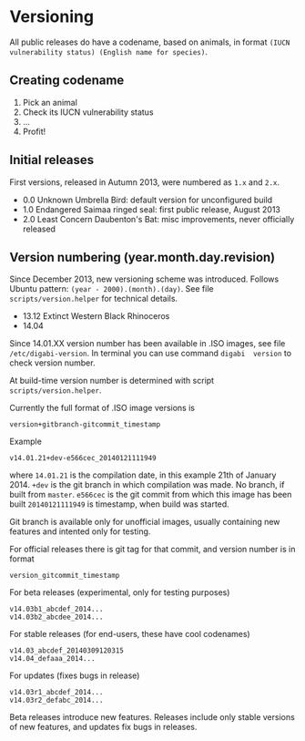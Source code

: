 Versioning
============================================
All public releases do have a codename, based on animals, in format `(IUCN vulnerability status) (English name for species)`.

## Creating codename

 1. Pick an animal
 2. Check its IUCN vulnerability status
 3. ...
 4. Profit!

## Initial releases
First versions, released in Autumn 2013, were numbered as `1.x` and `2.x`.

 - 0.0 Unknown Umbrella Bird: default version for unconfigured build
 - 1.0 Endangered Saimaa ringed seal: first public release, August 2013
 - 2.0 Least Concern Daubenton's Bat: misc improvements, never officially released


## Version numbering (year.month.day.revision)
Since December 2013, new versioning scheme was introduced. Follows Ubuntu pattern: `(year - 2000).(month).(day)`. See file `scripts/version.helper` for technical details.

 - 13.12 Extinct Western Black Rhinoceros
 - 14.04

Since 14.01.XX version number has been available in .ISO images, see file 
`/etc/digabi-version`. In terminal you can use command `digabi 
version` to check version number.


At build-time version number is determined with script `scripts/version.helper`.

Currently the full format of .ISO image versions is

    version+gitbranch-gitcommit_timestamp

Example

    v14.01.21+dev-e566cec_20140121111949

where `14.01.21` is the compilation date, in this example 21th of 
January  2014. `+dev` is the git branch in which compilation was made. 
No branch, if built from `master`. `e566cec` is the git commit from which this image 
has been built `20140121111949` is timestamp, when build was started.

Git branch is available only for unofficial images, usually containing new features and intented only for testing.

For official releases there is git tag for that commit, and version number is in format

    version_gitcommit_timestamp

For beta releases (experimental, only for testing purposes)

    v14.03b1_abcdef_2014...
    v14.03b2_abcdee_2014...

For stable releases (for end-users, these have cool codenames)

    v14.03_abcdef_20140309120315
    v14.04_defaaa_2014...

For updates (fixes bugs in release)

    v14.03r1_abcdef_2014...
    v14.03r2_defabc_2014...

Beta releases introduce new features. Releases include only stable versions of new features, and updates fix bugs in releases.
